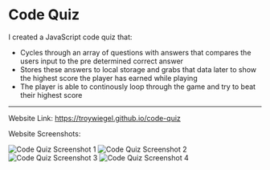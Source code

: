 # Code Quiz

I created a JavaScript code quiz that:

* Cycles through an array of questions with answers that compares the users input to the pre determined correct answer
* Stores these answers to local storage and grabs that data later to show the highest score the player has earned while playing
* The player is able to continously loop through the game and try to beat their highest score
-----------------------------------------------------------------------------------------------------------------


Website Link: https://troywiegel.github.io/code-quiz

Website Screenshots: 

![Code Quiz Screenshot 1](https://troywiegel.github.io/code-quiz/assets/images/cq1.png)
![Code Quiz Screenshot 2](https://troywiegel.github.io/code-quiz/assets/images/cq2.png)
![Code Quiz Screenshot 3](https://troywiegel.github.io/code-quiz/assets/images/cq3.png)
![Code Quiz Screenshot 4](https://troywiegel.github.io/code-quiz/assets/images/cq4.png)